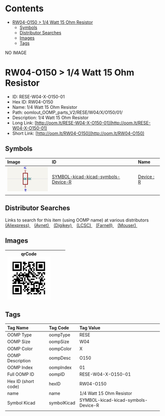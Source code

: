 



Contents
========

* [RW04-O150 > 1/4 Watt 15 Ohm Resistor](#rw04-o150--14-watt-15-ohm-resistor)
	* [Symbols](#symbols)
	* [Distributor Searches](#distributor-searches)
	* [Images](#images)
	* [Tags](#tags)
  
NO IMAGE  
# RW04-O150 > 1/4 Watt 15 Ohm Resistor

- ID: RESE-W04-X-O150-01
- Hex ID: RW04-O150
- Name: 1/4 Watt 15 Ohm Resistor
- Path: oomlout_OOMP_parts_V2/RESE/W04/X/O150/01/
- Description: 1/4 Watt 15 Ohm Resistor
- Long Link: [http://oom.lt/RESE-W04-X-O150-01](http://oom.lt/RESE-W04-X-O150-01)
- Short Link: [http://oom.lt/RW04-O150](http://oom.lt/RW04-O150)

## Symbols
  

|Image|ID|Name|
| :--- | :--- | :--- |
|[![](https://raw.githubusercontent.com/oomlout/oomlout_OOMP_eda_V2/main/SYMBOL/kicad/kicad-symbols/Device/R/image_140.png)](https://github.com/oomlout/oomlout_OOMP_eda_V2/tree/main/SYMBOL/kicad/kicad-symbols/Device/R/)|[SYMBOL-kicad-kicad-symbols-Device-R](https://github.com/oomlout/oomlout_OOMP_eda_V2/tree/main/SYMBOL/kicad/kicad-symbols/Device/R/)|[Device : R](https://github.com/oomlout/oomlout_OOMP_eda_V2/tree/main/SYMBOL/kicad/kicad-symbols/Device/R/)|
||||

## Distributor Searches
  
Links to search for this item (using OOMP name) at various distributors  
[(Aliexpress) ](https://www.aliexpress.com/wholesale?SearchText=1/4+Watt+15+Ohm+Resistor)&nbsp;&nbsp;&nbsp;[(Avnet) ](https://www.avnet.com/shop/us/search/1/4+Watt+15+Ohm+Resistor)&nbsp;&nbsp;&nbsp;[(Digikey) ](https://www.digikey.co.uk/en/products/result?s=1/4+Watt+15+Ohm+Resistor)&nbsp;&nbsp;&nbsp;[(LCSC) ](https://www.lcsc.com/search?q=1/4+Watt+15+Ohm+Resistor)&nbsp;&nbsp;&nbsp;[(Farnell) ](https://uk.farnell.com/search?st=1/4+Watt+15+Ohm+Resistor)&nbsp;&nbsp;&nbsp;[(Mouser) ](https://www.mouser.com/c/?q=1/4+Watt+15+Ohm+Resistor)&nbsp;&nbsp;&nbsp;
## Images
  

|qrCode<br>[![](https://raw.githubusercontent.com/oomlout/oomlout_OOMP_parts_V2/main/RESE/W04/X/O150/01/qrCode_140.png)](https://github.com/oomlout/oomlout_OOMP_parts_V2/tree/main/RESE/W04/X/O150/01/qrCode.png)||||
| :---: | :---: | :---: | :---: |

## Tags
  

|Tag Name|Tag Code|Tag Value|
| :--- | :--- | :--- |
|OOMP Type|oompType|RESE|
|OOMP Size|oompSize|W04|
|OOMP Color|oompColor|X|
|OOMP Description|oompDesc|O150|
|OOMP Index|oompIndex|01|
|Full OOMP ID|oompID|RESE-W04-X-O150-01|
|Hex ID (short code)|hexID|RW04-O150|
|name|name|1/4 Watt 15 Ohm Resistor|
|Symbol Kicad|symbolKicad|SYMBOL-kicad-kicad-symbols-Device-R|
||||
